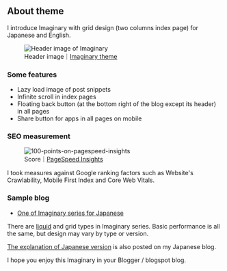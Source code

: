 <h2>About theme</h2>

<p>I introduce Imaginary with grid design (two columns index page) for Japanese and English.</p>

<figure><img src="https://raw.githubusercontent.com/nagahitoyuki/imaginary-liquid/master/imaginary.jpg" alt="Header image of Imaginary"><footer>Header image｜<a href="https://imaginary-theme.blogspot.com/">Imaginary theme</a></footer></figure>

<h3>Some features</h3>

<ul><li>Lazy load image of post snippets</li><li>Infinite scroll in index pages</li><li>Floating back button (at the bottom right of the blog except its header) in all pages</li><li>Share button for apps in all pages on mobile</li></ul>

<h3>SEO measurement</h3>

<figure><img src="https://raw.githubusercontent.com/nagahitoyuki/imaginary-liquid/master/pagespeed-insights" alt="100-points-on-pagespeed-insights"><footer>Score｜<a href="https://developers.google.com/speed/pagespeed/insights/">PageSpeed Insights</a></footer></figure>

<p>I took measures against Google ranking factors such as Website's Crawlability, Mobile First Index and Core Web Vitals.</p>

<h3>Sample blog</h3>

<ul><li><a href="https://imaginary-theme.blogspot.com/">One of Imaginary series for Japanese</a> </li></ul>

<p>There are <a href="https://github.com/nagahitoyuki/imaginary-liquid">liquid</a> and grid types in Imaginary series. Basic performance is all the same, but design may vary by type or version.</p>

<p><a href="https://www.nagahitoyuki.com/p/imaginary-theme-for-blogger.html">The explanation of Japanese version</a> is also posted on my Japanese blog.</p>

<p>I hope you enjoy this Imaginary in your Blogger / blogspot blog.</p>